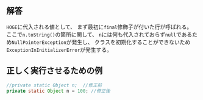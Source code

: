 ## 解答
`HOGE`に代入される値として、
まず最初に`final`修飾子が付いた行が呼ばれる。
ここで`n.toString()`の箇所に関して、
`n`には何も代入されておらず`null`であるため`NullPointerException`が発生し、
クラスを初期化することができないため`ExceptionInInitializerError`が発生する。

## 正しく実行させるための例
```Java
//private static Object n;  //修正前
private static Object n = 100; //修正後
```
